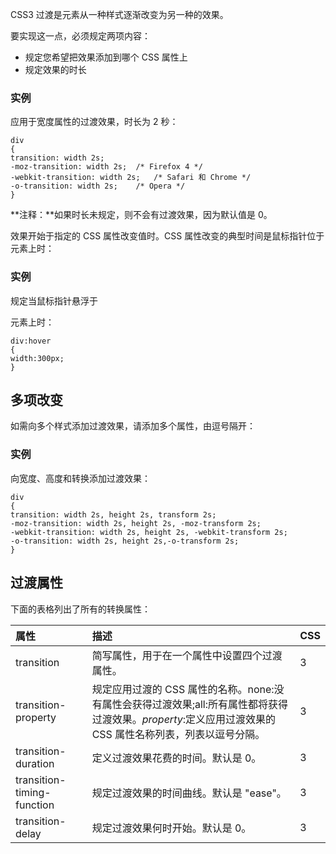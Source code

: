 CSS3 过渡是元素从一种样式逐渐改变为另一种的效果。

要实现这一点，必须规定两项内容：

- 规定您希望把效果添加到哪个 CSS 属性上
- 规定效果的时长

### 实例

应用于宽度属性的过渡效果，时长为 2 秒：

```
div
{
transition: width 2s;
-moz-transition: width 2s;	/* Firefox 4 */
-webkit-transition: width 2s;	/* Safari 和 Chrome */
-o-transition: width 2s;	/* Opera */
}
```

**注释：**如果时长未规定，则不会有过渡效果，因为默认值是 0。

效果开始于指定的 CSS 属性改变值时。CSS 属性改变的典型时间是鼠标指针位于元素上时：

### 实例

规定当鼠标指针悬浮于 <div> 元素上时：

```
div:hover
{
width:300px;
}
```

## 多项改变

如需向多个样式添加过渡效果，请添加多个属性，由逗号隔开：

### 实例

向宽度、高度和转换添加过渡效果：

```
div
{
transition: width 2s, height 2s, transform 2s;
-moz-transition: width 2s, height 2s, -moz-transform 2s;
-webkit-transition: width 2s, height 2s, -webkit-transform 2s;
-o-transition: width 2s, height 2s,-o-transform 2s;
}
```

## 过渡属性

下面的表格列出了所有的转换属性：

| 属性                       | 描述                                                         | CSS  |
| :------------------------- | :----------------------------------------------------------- | :--- |
| transition                 | 简写属性，用于在一个属性中设置四个过渡属性。                 | 3    |
| transition-property        | 规定应用过渡的 CSS 属性的名称。none:没有属性会获得过渡效果;all:所有属性都将获得过渡效果。*property*:定义应用过渡效果的 CSS 属性名称列表，列表以逗号分隔。 | 3    |
| transition-duration        | 定义过渡效果花费的时间。默认是 0。                           | 3    |
| transition-timing-function | 规定过渡效果的时间曲线。默认是 "ease"。                      | 3    |
| transition-delay           | 规定过渡效果何时开始。默认是 0。                             | 3    |